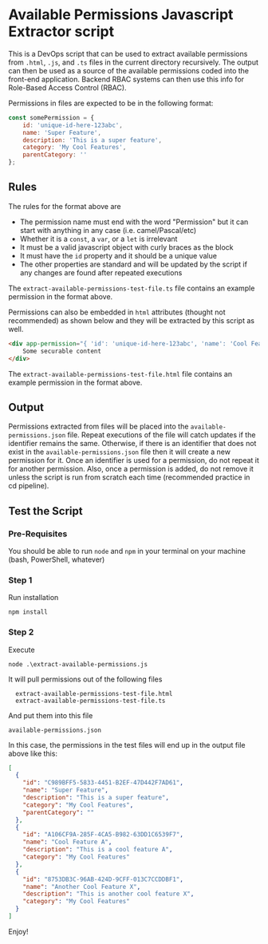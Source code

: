 # Available Permissions Javascript Extractor script

This is a DevOps script that can be used to extract available permissions from `.html`, `.js`, and `.ts` files 
in the current directory recursively. The output can then be used as a source of the available permissions 
coded into the front-end application. Backend RBAC systems can then use this info for Role-Based Access Control (RBAC).

Permissions in files are expected to be in the following format:

```javascript
const somePermission = {
    id: 'unique-id-here-123abc',
    name: 'Super Feature',
    description: 'This is a super feature',
    category: 'My Cool Features',
    parentCategory: ''
};
```

## Rules

The rules for the format above are

* The permission name must end with the word "Permission" but it can start with anything in any case (i.e. camel/Pascal/etc)
* Whether it is a `const`, a `var`, or a `let` is irrelevant
* It must be a valid javascript object with curly braces as the block
* It must have the `id` property and it should be a unique value
* The other properties are standard and will be updated by the script if any changes are found after repeated executions

The `extract-available-permissions-test-file.ts` file contains an example permission in the format above. 

Permissions can also be embedded in `html` attributes (thought not recommended) as shown below and they will be 
extracted by this script as well. 

```html
<div app-permission="{ 'id': 'unique-id-here-123abc', 'name': 'Cool Feature A', 'description': 'This is a cool feature A', 'category': 'My Cool Features' }">
    Some securable content
</div>
```

The `extract-available-permissions-test-file.html` file contains an example permission in the format above. 

## Output

Permissions extracted from files will be placed into the `available-permissions.json` file. Repeat executions 
of the file will catch updates if the identifier remains the same. Otherwise, if there is an identifier that 
does not exist in the `available-permissions.json` file then it will create a new permission for it. Once an 
identifier is used for a permission, do not repeat it for another permission. Also, once a permission is added, 
do not remove it unless the script is run from scratch each time (recommended practice in cd pipeline).

## Test the Script 

### Pre-Requisites

You should be able to run `node` and `npm` in your terminal on your machine (bash, PowerShell, whatever)

### Step 1

Run installation

  `npm install`

### Step 2

Execute

  `node .\extract-available-permissions.js`

It will pull permissions out of the following files

```
  extract-available-permissions-test-file.html
  extract-available-permissions-test-file.ts
```

And put them into this file

  `available-permissions.json`

In this case, the permissions in the test files will end up in the output file above like this:

```json
[
  {
    "id": "C989BFF5-5833-4451-B2EF-47D442F7AD61",
    "name": "Super Feature",
    "description": "This is a super feature",
    "category": "My Cool Features",
    "parentCategory": ""
  },
  {
    "id": "A106CF9A-285F-4CA5-B982-63DD1C6539F7",
    "name": "Cool Feature A",
    "description": "This is a cool feature A",
    "category": "My Cool Features"
  },
  {
    "id": "8753DB3C-96AB-424D-9CFF-013C7CCDDBF1",
    "name": "Another Cool Feature X",
    "description": "This is another cool feature X",
    "category": "My Cool Features"
  }
]
```

Enjoy!
